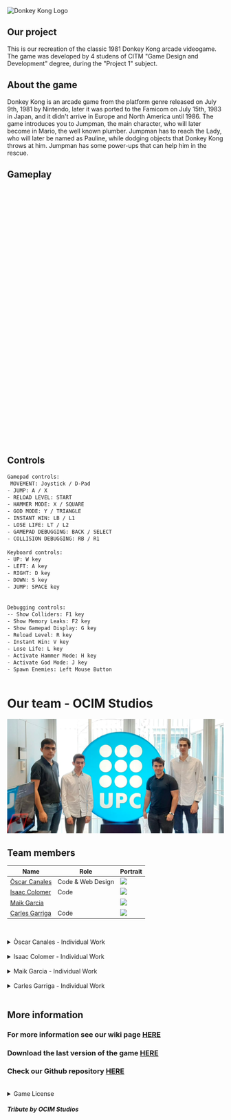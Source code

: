 
![Donkey Kong Logo](https://images.fineartamerica.com/images/artworkimages/medium/1/donkey-kong-arcade-game-art-paul-van-scott.jpg)

## Our project 

This is our recreation of the classic 1981 Donkey Kong arcade videogame. The game was developed by 4 studens of CITM "Game Design and Development" degree, during the "Project 1" subject.

## About the game

Donkey Kong is an arcade game from the platform genre released on July 9th, 1981 by Nintendo, later it was ported to the Famicom on July 15th, 1983 in Japan, and it didn't arrive in Europe and North America until 1986. The game introduces you to Jumpman, the main character, who will later become in Mario, the well known plumber. Jumpman has to reach the Lady, who will later be named as Pauline, while dodging objects that Donkey Kong throws at him. Jumpman has some power-ups that can help him in the rescue.


## Gameplay

<iframe width="740" height="590" src="" frameborder="0" allowfullscreen></iframe>

## Controls
~~~~~~~~~~~~~~~
Gamepad controls:
 MOVEMENT: Joystick / D-Pad
- JUMP: A / X
- RELOAD LEVEL: START
- HAMMER MODE: X / SQUARE
- GOD MODE: Y / TRIANGLE
- INSTANT WIN: LB / L1
- LOSE LIFE: LT / L2
- GAMEPAD DEBUGGING: BACK / SELECT
- COLLISION DEBUGGING: RB / R1

Keyboard controls:
- UP: W key
- LEFT: A key
- RIGHT: D key
- DOWN: S key
- JUMP: SPACE key


Debugging controls:
-- Show Colliders: F1 key
- Show Memory Leaks: F2 key
- Show Gamepad Display: G key
- Reload Level: R key
- Instant Win: V key
- Lose Life: L key
- Activate Hammer Mode: H key
- Activate God Mode: J key
- Spawn Enemies: Left Mouse Button


~~~~~~~~~~~~~~~

# Our team - OCIM Studios

![](https://raw.githubusercontent.com/FireAlfa/OCIM-Studios-Donkey-Kong/master/docs/teamphoto.png)

## Team members

| Name                                            | Role              | Portrait       |
|----------------                                 |-------------------|----------      |
| [Òscar Canales](https://github.com/Osvak)       | Code & Web Design | ![][OscarPort] |
| [Isaac Colomer](https://github.com/IsaaColomer) | Code              | ![][IsaacPort] |
| [Maik Garcia](https://github.com/maikgarcia)    |                   | ![][MaikPort]  |
| [Carles Garriga](https://github.com/FireAlfa)   | Code              | ![][CarlesPort]|

[OscarPort]: https://raw.githubusercontent.com/FireAlfa/OCIM-Studios-Donkey-Kong/master/docs/OscarPortrait.png
[IsaacPort]: https://raw.githubusercontent.com/FireAlfa/OCIM-Studios-Donkey-Kong/master/docs/IsaacPortrait.png
[MaikPort]: https://raw.githubusercontent.com/FireAlfa/OCIM-Studios-Donkey-Kong/master/docs/MaikPortrait.png
[CarlesPort]: https://raw.githubusercontent.com/FireAlfa/OCIM-Studios-Donkey-Kong/master/docs/CarlesPortrait.png
<br>
<details> 
  <summary> Òscar Canales - Individual Work </summary>
- Implementation of Level 2 and colliders<br>
- Enemies implementation<br>
- Added Score, Highscore and Bonus<br>
- Web & Git Design<br>
- Hammer powerUp implementation<br>
- Debugging feature<br>
- Added Godmode
</details><br>


<details> 
  <summary> Isaac Colomer - Individual Work </summary>
- Intro animation<br>
- The End Animation<br>
- Level 1 and colliders implementation
</details><br>

<details> 
  <summary> Maik Garcia - Individual Work </summary>
- 
</details><br>

<details> 
  <summary> Carles Garriga - Individual Work </summary>
- Level 1, 2 & 4 implementation<br>
- Implemented Mario movement and collisions<br>
- Added Staris colliders<br>
- Level 4 button functionality<br>
- Implemented main animations (DK, Mario and Pauline)<br>
- Physics implementation<br>
- Win/Lose Condition<br>
- Lives system implementation<br>
- Memory Leaks Management<br>
- Bug Fixes<br>
- Enemies implementation
</details><br>



## More information

### For more information see our wiki page [HERE](https://github.com/FireAlfa/OCIM-Studios-Donkey-Kong/wiki)
### Download the last version of the game [HERE](https://github.com/FireAlfa/OCIM-Studios-Donkey-Kong/releases/download/v.1/OCIM.Studios_Donkey.Kong_v.1.zip)
### Check our Github repository [HERE](https://github.com/FireAlfa/OCIM-Studios-Donkey-Kong)
<br>
<details>
  <summary>Game License </summary>
  <br><br>
  MIT License
 <br><br>
Copyright (c) [2020] [Òscar Canales Villar, Isaac Colomer Casas, Maik Garcia Alvarez, Carles Garriga de la Mota]
 <br><br>
<p align="justify">Permission is hereby granted, free of charge, to any person obtaining a copy of this software and associated documentation files (the "Software"), to deal in the Software without restriction, including without limitation the rights to use, copy, modify, merge, publish, distribute, sublicense, and/or sell copies of the Software, and to permit persons to whom the Software is furnished to do so, subject to the following conditions:</p>
<p align="justify">The above copyright notice and this permission notice shall be included in all copies or substantial portions of the Software.</p>
<p align="justify">THE SOFTWARE IS PROVIDED "AS IS", WITHOUT WARRANTY OF ANY KIND, EXPRESS OR IMPLIED, INCLUDING BUT NOT LIMITED TO THE WARRANTIES OF MERCHANTABILITY, FITNESS FOR A PARTICULAR PURPOSE AND NONINFRINGEMENT. IN NO EVENT SHALL THE AUTHORS OR COPYRIGHT HOLDERS BE LIABLE FOR ANY CLAIM, DAMAGES OR OTHER LIABILITY, WHETHER IN AN ACTION OF CONTRACT, TORT OR OTHERWISE, ARISING FROM, OUT OF OR IN CONNECTION WITH THE SOFTWARE OR THE USE OR OTHER DEALINGS IN THE SOFTWARE.</p>
  </details>



#### _Tribute by OCIM Studios_
